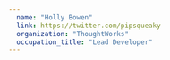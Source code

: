 ```yaml
---
  name: "Holly Bowen"
  link: https://twitter.com/pipsqueaky
  organization: "ThoughtWorks"
  occupation_title: "Lead Developer"
---
```

